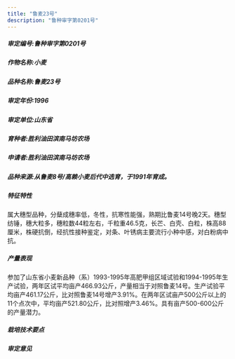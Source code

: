 ```yaml
---
title: "鲁麦23号"
description: "鲁种审字第0201号"
---
```

##### 审定编号:鲁种审字第0201号

##### 作物名称:小麦

##### 品种名称:鲁麦23号

##### 审定年份:1996

##### 审定单位:山东省

##### 育种者:胜利油田滨南马坊农场

##### 申请者:胜利油田滨南马坊农场

##### 品种来源:从鲁麦8号/高赖小麦后代中选育，于1991年育成。

##### 特征特性
属大穗型品种，分蘖成穗率低，冬性，抗寒性能强，熟期比鲁麦14号晚2天。穗型纺锤，穗大粒多，穗粒数44粒左右，千粒重46.5克，长芒、白壳、白粒，株高88厘米，株硬抗倒，经抗性接种鉴定，对条、叶锈病主要流行小种中感，对白粉病中抗。

##### 产量表现
参加了山东省小麦新品种（系）1993-1995年高肥甲组区域试验和1994-1995年生产试验，两年区试平均亩产466.93公斤，产量相当于对照鲁麦14号。生产试验平均亩产461.17公斤，比对照鲁麦14号增产3.91%。在两年区试亩产500公斤以上的11个点次中，平均亩产521.80公斤，比对照增产3.46%。具有亩产500-600公斤的产量潜力。

##### 栽培技术要点


##### 审定意见

